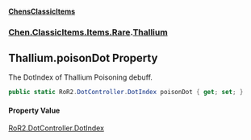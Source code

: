 #### [ChensClassicItems](index 'index')
### [Chen.ClassicItems.Items.Rare](Chen_ClassicItems_Items_Rare 'Chen.ClassicItems.Items.Rare').[Thallium](Chen_ClassicItems_Items_Rare_Thallium 'Chen.ClassicItems.Items.Rare.Thallium')
## Thallium.poisonDot Property
The DotIndex of Thallium Poisoning debuff.  
```csharp
public static RoR2.DotController.DotIndex poisonDot { get; set; }
```
#### Property Value
[RoR2.DotController.DotIndex](https://docs.microsoft.com/en-us/dotnet/api/RoR2.DotController.DotIndex 'RoR2.DotController.DotIndex')
